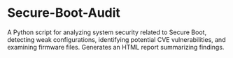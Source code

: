 # Secure-Boot-Audit
A Python script for analyzing system security related to Secure Boot, detecting weak configurations, identifying potential CVE vulnerabilities, and examining firmware files. Generates an HTML report summarizing findings.
